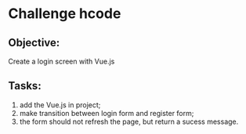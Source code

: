 # Challenge hcode

## Objective: 
Create a login screen with Vue.js

## Tasks:
1) add the Vue.js in project;
2) make transition between login form and register form;
3) the form should not refresh the page, but return a sucess message.